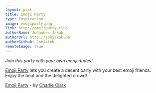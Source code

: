 ```yaml
---
layout: post
title: Emoji Party
type: Inspiration
image: emojiparty.png
link: http://emojiparty.club
authorName: Johannes Jakob
authorUrl: http://johjakob.de
authorGithub: JohJakob
remoteImage: true
---
```


_Join this party with your own emoji dudes!_

[Emoji Party](http://emojiparty.club) lets you create a decent party with your best emoji friends. Enjoy the beat and the delighted crowd!

[Emoji Party](http://emojiparty.club) - by [Charlie Clark](http://charlieclarkdesign.com)
